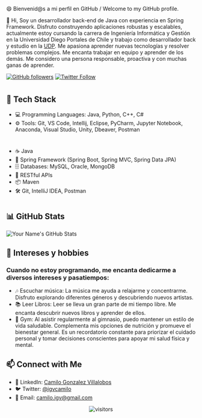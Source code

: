 <!-- Your Introduction -->
😄 Bienvenid@s a mi perfil en GitHub / Welcome to my GitHub profile.

👋 Hi, Soy un desarrollador back-end de Java con experiencia en Spring Framework. Disfruto construyendo aplicaciones robustas y escalables, actualmente estoy cursando la carrera de Ingeniería Informática y Gestión en la Universidad Diego Portales de Chile y trabajo como desarrollador back y estudio en la [UDP](https://www.udp.cl/). Me apasiona aprender nuevas tecnologías y resolver problemas complejos. Me encanta trabajar en equipo y aprender de los demás. Me considero una persona responsable, proactiva y con muchas ganas de aprender.

<!-- Badges -->
[![GitHub followers](https://img.shields.io/github/followers/camilitwo?style=social)](https://github.com/camilitwo)
[![Twitter Follow](https://img.shields.io/twitter/follow/igvcamilo?style=social)](https://img.shields.io/twitter/follow/igvcamilo?style=social)
#

<!-- Tech Stack -->
## 🚀 Tech Stack

- 💻 Programming Languages: Java, Python, C++, C#
- ⚙️ Tools: Git, VS Code, Intellij, Eclipse, PyCharm, Jupyter Notebook, Anaconda, Visual Studio, Unity, Dbeaver, Postman
#
- ☕️ Java
- 🌱 Spring Framework (Spring Boot, Spring MVC, Spring Data JPA)
- 🗄️ Databases: MySQL, Oracle, MongoDB
- 📡 RESTful APIs
- 📦 Maven
- 🛠️ Git, IntelliJ IDEA, Postman
#

<!-- GitHub Stats -->
## 📊 GitHub Stats

![Your Name's GitHub Stats](https://github-readme-stats.vercel.app/api?username=camilitwo&show_icons=true&theme=radical)


<!-- Interests -->
## 💖 Intereses y hobbies

### Cuando no estoy programando, me encanta dedicarme a diversos intereses y pasatiempos:

- 🎶 Escuchar música: La música me ayuda a relajarme y concentrarme. Disfruto explorando diferentes géneros y descubriendo nuevos artistas.
- 📚 Leer Libros: Leer se lleva un gran parte de mi tiempo libre. Me encanta descubrir nuevos libros y aprender de ellos.
- 💪 Gym: Al asistir regularmente al gimnasio, puedo mantener un estilo de vida saludable. Complementa mis opciones de nutrición y promueve el bienestar general. Es un recordatorio constante para priorizar el cuidado personal y tomar decisiones conscientes para apoyar mi salud física y mental.


<!-- Connect with Me -->
## 📫 Connect with Me

<!--- 🌐 Portfolio: [your-website.com](https://your-website.com)-->
- 💼 LinkedIn: [Camilo Gonzalez Villalobos](https://www.linkedin.com/in/camilo-gonzalez-villalobos-2ba062a4/)
- 🐦 Twitter: [@igvcamilo](https://twitter.com/igvcamilo)
- 📧 Email: camilo.igv@gmail.com

<!-- Footer -->
<p align="center">
  <img src="https://visitor-badge.laobi.icu/badge?page_id=camilitwo.camilitwo" alt="visitors">
</p>
